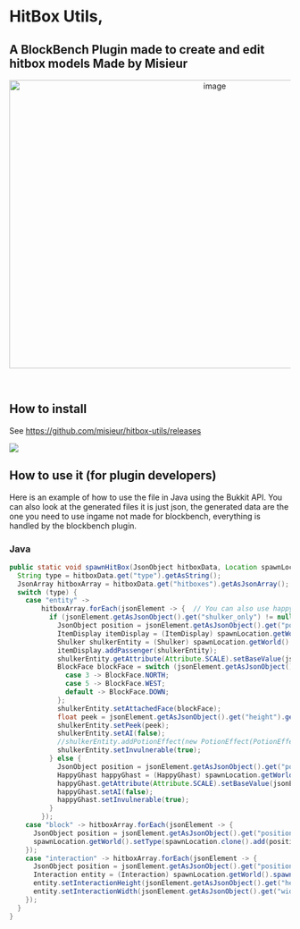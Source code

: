 # HitBox Utils,
## A BlockBench Plugin made to create and edit hitbox models Made by Misieur
<p align="center">
  <img width="720" height="516" alt="image" src="https://github.com/user-attachments/assets/cac340c4-3e3b-4640-8a3c-01e67f54bc8f" />
</p><br>

## How to install
See https://github.com/misieur/hitbox-utils/releases

[![](https://dcbadge.limes.pink/api/server/https://discord.gg/5VSeDcyJt7)](https://discord.gg/5VSeDcyJt7)

## How to use it (for plugin developers)
Here is an example of how to use the file in Java using the Bukkit API. You can also look at the generated files it is just json, the generated data are the one you need to use ingame not made for blockbench, everything is handled by the blockbench plugin.

### Java

```Java
public static void spawnHitBox(JsonObject hitboxData, Location spawnLocation) {
  String type = hitboxData.get("type").getAsString();
  JsonArray hitboxArray = hitboxData.get("hitboxes").getAsJsonArray();
  switch (type) {
    case "entity" ->
        hitboxArray.forEach(jsonElement -> {  // You can also use happy ghasts here I am using shulkers riding item displays because it works on 1.21.2+ (below shulkers are not completely invisible)
          if (jsonElement.getAsJsonObject().get("shulker_only") != null && jsonElement.getAsJsonObject().get("shulker_only").getAsBoolean()) {
            JsonObject position = jsonElement.getAsJsonObject().get("position").getAsJsonObject();
            ItemDisplay itemDisplay = (ItemDisplay) spawnLocation.getWorld().spawnEntity(spawnLocation.clone().add(position.get("x").getAsFloat(), position.get("y").getAsFloat(), position.get("z").getAsFloat()), EntityType.ITEM_DISPLAY);
            Shulker shulkerEntity = (Shulker) spawnLocation.getWorld().spawnEntity(spawnLocation.clone().add(position.get("x").getAsFloat(), position.get("y").getAsFloat(), position.get("z").getAsFloat()), EntityType.SHULKER);
            itemDisplay.addPassenger(shulkerEntity);
            shulkerEntity.getAttribute(Attribute.SCALE).setBaseValue(jsonElement.getAsJsonObject().get("size").getAsFloat());
            BlockFace blockFace = switch (jsonElement.getAsJsonObject().get("face").getAsInt()) { // In Minecraft they use numbers but not using bukkit
              case 3 -> BlockFace.NORTH;
              case 5 -> BlockFace.WEST;
              default -> BlockFace.DOWN;
            };
            shulkerEntity.setAttachedFace(blockFace);
            float peek = jsonElement.getAsJsonObject().get("height").getAsInt()/-100f;
            shulkerEntity.setPeek(peek);
            shulkerEntity.setAI(false);
            //shulkerEntity.addPotionEffect(new PotionEffect(PotionEffectType.INVISIBILITY, PotionEffect.INFINITE_DURATION, 0, false, false));
            shulkerEntity.setInvulnerable(true);
          } else {
            JsonObject position = jsonElement.getAsJsonObject().get("position").getAsJsonObject();
            HappyGhast happyGhast = (HappyGhast) spawnLocation.getWorld().spawnEntity(spawnLocation.clone().add(position.get("x").getAsFloat(), position.get("y").getAsFloat(), position.get("z").getAsFloat()), EntityType.HAPPY_GHAST);
            happyGhast.getAttribute(Attribute.SCALE).setBaseValue(jsonElement.getAsJsonObject().get("size").getAsFloat() * 0.25);
            happyGhast.setAI(false);
            happyGhast.setInvulnerable(true);
          }
        });
    case "block" -> hitboxArray.forEach(jsonElement -> {
      JsonObject position = jsonElement.getAsJsonObject().get("position").getAsJsonObject();
      spawnLocation.getWorld().setType(spawnLocation.clone().add(position.get("x").getAsFloat(), position.get("y").getAsFloat(), position.get("z").getAsFloat()), Material.BARRIER);
    });
    case "interaction" -> hitboxArray.forEach(jsonElement -> {
      JsonObject position = jsonElement.getAsJsonObject().get("position").getAsJsonObject();
      Interaction entity = (Interaction) spawnLocation.getWorld().spawnEntity(spawnLocation.clone().add(position.get("x").getAsFloat(), position.get("y").getAsFloat(), position.get("z").getAsFloat()), EntityType.INTERACTION);
      entity.setInteractionHeight(jsonElement.getAsJsonObject().get("height").getAsFloat());
      entity.setInteractionWidth(jsonElement.getAsJsonObject().get("width").getAsFloat());
    });
  }
}
```
